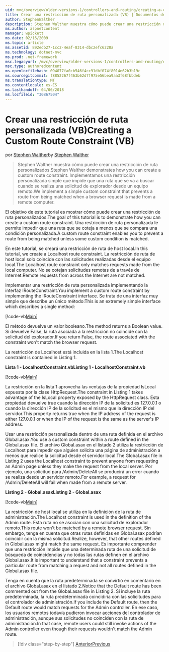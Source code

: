 ```yaml
---
uid: mvc/overview/older-versions-1/controllers-and-routing/creating-a-custom-route-constraint-vb
title: Crear una restricción de ruta personalizada (VB) | Documentos de Microsoft
author: StephenWalther
description: Stephen Walther muestra cómo puede crear una restricción de ruta personalizados. Implementamos un sencillo personalizado restricción que impide que una ruta que se va a coincide w...
ms.author: aspnetcontent
manager: wpickett
ms.date: 02/16/2009
ms.topic: article
ms.assetid: 892edb27-1cc2-4eaf-8314-dbc2efc6228a
ms.technology: dotnet-mvc
ms.prod: .net-framework
msc.legacyurl: /mvc/overview/older-versions-1/controllers-and-routing/creating-a-custom-route-constraint-vb
msc.type: authoredcontent
ms.openlocfilehash: 094077fa0cb546f4cc91dbf074f8014e62b3b19c
ms.sourcegitcommit: f8852267f463b62d7f975e56bea9aa3f68fbbdeb
ms.translationtype: MT
ms.contentlocale: es-ES
ms.lasthandoff: 04/06/2018
ms.locfileid: "30867504"
---
```

<a name="creating-a-custom-route-constraint-vb"></a><span data-ttu-id="ae1f5-104">Crear una restricción de ruta personalizada (VB)</span><span class="sxs-lookup"><span data-stu-id="ae1f5-104">Creating a Custom Route Constraint (VB)</span></span>
====================
<span data-ttu-id="ae1f5-105">por [Stephen Walther](https://github.com/StephenWalther)</span><span class="sxs-lookup"><span data-stu-id="ae1f5-105">by [Stephen Walther](https://github.com/StephenWalther)</span></span>

> <span data-ttu-id="ae1f5-106">Stephen Walther muestra cómo puede crear una restricción de ruta personalizados.</span><span class="sxs-lookup"><span data-stu-id="ae1f5-106">Stephen Walther demonstrates how you can create a custom route constraint.</span></span> <span data-ttu-id="ae1f5-107">Implementamos una restricción personalizada simple que impide que una ruta que se va a buscar cuando se realiza una solicitud de explorador desde un equipo remoto.</span><span class="sxs-lookup"><span data-stu-id="ae1f5-107">We implement a simple custom constraint that prevents a route from being matched when a browser request is made from a remote computer.</span></span>


<span data-ttu-id="ae1f5-108">El objetivo de este tutorial es mostrar cómo puede crear una restricción de ruta personalizados.</span><span class="sxs-lookup"><span data-stu-id="ae1f5-108">The goal of this tutorial is to demonstrate how you can create a custom route constraint.</span></span> <span data-ttu-id="ae1f5-109">Una restricción de ruta personalizada le permite impedir que una ruta que se coteja a menos que se compara una condición personalizada.</span><span class="sxs-lookup"><span data-stu-id="ae1f5-109">A custom route constraint enables you to prevent a route from being matched unless some custom condition is matched.</span></span>

<span data-ttu-id="ae1f5-110">En este tutorial, se creará una restricción de ruta de host local.</span><span class="sxs-lookup"><span data-stu-id="ae1f5-110">In this tutorial, we create a Localhost route constraint.</span></span> <span data-ttu-id="ae1f5-111">La restricción de ruta de host local solo coincide con las solicitudes realizadas desde el equipo local.</span><span class="sxs-lookup"><span data-stu-id="ae1f5-111">The Localhost route constraint only matches requests made from the local computer.</span></span> <span data-ttu-id="ae1f5-112">No se cotejan solicitudes remotas de a través de Internet.</span><span class="sxs-lookup"><span data-stu-id="ae1f5-112">Remote requests from across the Internet are not matched.</span></span>

<span data-ttu-id="ae1f5-113">Implementar una restricción de ruta personalizada implementando la interfaz IRouteConstraint.</span><span class="sxs-lookup"><span data-stu-id="ae1f5-113">You implement a custom route constraint by implementing the IRouteConstraint interface.</span></span> <span data-ttu-id="ae1f5-114">Se trata de una interfaz muy simple que describe un único método:</span><span class="sxs-lookup"><span data-stu-id="ae1f5-114">This is an extremely simple interface which describes a single method:</span></span>

[!code-vb[Main](creating-a-custom-route-constraint-vb/samples/sample1.vb)]

<span data-ttu-id="ae1f5-115">El método devuelve un valor booleano.</span><span class="sxs-lookup"><span data-stu-id="ae1f5-115">The method returns a Boolean value.</span></span> <span data-ttu-id="ae1f5-116">Si devuelve False, la ruta asociada a la restricción no coincide con la solicitud del explorador.</span><span class="sxs-lookup"><span data-stu-id="ae1f5-116">If you return False, the route associated with the constraint won't match the browser request.</span></span>

<span data-ttu-id="ae1f5-117">La restricción de Localhost está incluida en la lista 1.</span><span class="sxs-lookup"><span data-stu-id="ae1f5-117">The Localhost constraint is contained in Listing 1.</span></span>

<span data-ttu-id="ae1f5-118">**Lista 1 - LocalhostConstraint.vb**</span><span class="sxs-lookup"><span data-stu-id="ae1f5-118">**Listing 1 - LocalhostConstraint.vb**</span></span>

[!code-vb[Main](creating-a-custom-route-constraint-vb/samples/sample2.vb)]

<span data-ttu-id="ae1f5-119">La restricción en la lista 1 aprovecha las ventajas de la propiedad IsLocal expuesta por la clase HttpRequest.</span><span class="sxs-lookup"><span data-stu-id="ae1f5-119">The constraint in Listing 1 takes advantage of the IsLocal property exposed by the HttpRequest class.</span></span> <span data-ttu-id="ae1f5-120">Esta propiedad devuelve true cuando la dirección IP de la solicitud es 127.0.0.1 o cuando la dirección IP de la solicitud es el mismo que la dirección IP del servidor.</span><span class="sxs-lookup"><span data-stu-id="ae1f5-120">This property returns true when the IP address of the request is either 127.0.0.1 or when the IP of the request is the same as the server's IP address.</span></span>

<span data-ttu-id="ae1f5-121">Usar una restricción personalizada dentro de una ruta definida en el archivo Global.asax.</span><span class="sxs-lookup"><span data-stu-id="ae1f5-121">You use a custom constraint within a route defined in the Global.asax file.</span></span> <span data-ttu-id="ae1f5-122">El archivo Global.asax en el listado 2 utiliza la restricción de Localhost para impedir que alguien solicita una página de administración a menos que realice la solicitud desde el servidor local.</span><span class="sxs-lookup"><span data-stu-id="ae1f5-122">The Global.asax file in Listing 2 uses the Localhost constraint to prevent anyone from requesting an Admin page unless they make the request from the local server.</span></span> <span data-ttu-id="ae1f5-123">Por ejemplo, una solicitud para /Admin/DeleteAll se producirá un error cuando se realiza desde un servidor remoto.</span><span class="sxs-lookup"><span data-stu-id="ae1f5-123">For example, a request for /Admin/DeleteAll will fail when made from a remote server.</span></span>

<span data-ttu-id="ae1f5-124">**Listing 2 - Global.asax**</span><span class="sxs-lookup"><span data-stu-id="ae1f5-124">**Listing 2 - Global.asax**</span></span>

[!code-vb[Main](creating-a-custom-route-constraint-vb/samples/sample3.vb)]

<span data-ttu-id="ae1f5-125">La restricción de host local se utiliza en la definición de la ruta de administración.</span><span class="sxs-lookup"><span data-stu-id="ae1f5-125">The Localhost constraint is used in the definition of the Admin route.</span></span> <span data-ttu-id="ae1f5-126">Esta ruta no se asocian con una solicitud de explorador remoto.</span><span class="sxs-lookup"><span data-stu-id="ae1f5-126">This route won't be matched by a remote browser request.</span></span> <span data-ttu-id="ae1f5-127">Sin embargo, tenga en cuenta que otras rutas definidas en Global.asax podrían coincidir con la misma solicitud.</span><span class="sxs-lookup"><span data-stu-id="ae1f5-127">Realize, however, that other routes defined in Global.asax might match the same request.</span></span> <span data-ttu-id="ae1f5-128">Es importante comprender que una restricción impide que una determinada ruta de una solicitud de búsqueda de coincidencias y no todas las rutas definen en el archivo Global.asax.</span><span class="sxs-lookup"><span data-stu-id="ae1f5-128">It is important to understand that a constraint prevents a particular route from matching a request and not all routes defined in the Global.asax file.</span></span>

<span data-ttu-id="ae1f5-129">Tenga en cuenta que la ruta predeterminada se convirtió en comentario en el archivo Global.asax en el listado 2.</span><span class="sxs-lookup"><span data-stu-id="ae1f5-129">Notice that the Default route has been commented out from the Global.asax file in Listing 2.</span></span> <span data-ttu-id="ae1f5-130">Si incluye la ruta predeterminada, la ruta predeterminada coincidiría con las solicitudes para el controlador de administración.</span><span class="sxs-lookup"><span data-stu-id="ae1f5-130">If you include the Default route, then the Default route would match requests for the Admin controller.</span></span> <span data-ttu-id="ae1f5-131">En ese caso, los usuarios remotos todavía pudieron invocar acciones del controlador de administración, aunque sus solicitudes no coinciden con la ruta de administración.</span><span class="sxs-lookup"><span data-stu-id="ae1f5-131">In that case, remote users could still invoke actions of the Admin controller even though their requests wouldn't match the Admin route.</span></span>

> [!div class="step-by-step"]
> [<span data-ttu-id="ae1f5-132">Anterior</span><span class="sxs-lookup"><span data-stu-id="ae1f5-132">Previous</span></span>](creating-a-route-constraint-vb.md)
